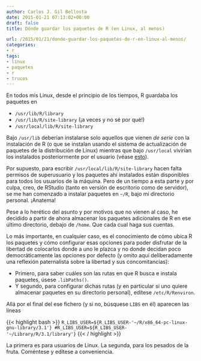 ```yaml
---
author: Carlos J. Gil Bellosta
date: 2015-01-21 07:13:02+00:00
draft: false
title: Dónde guardar los paquetes de R (en Linux, al menos)

url: /2015/01/21/donde-guardar-los-paquetes-de-r-en-linux-al-menos/
categories:
- r
tags:
- linux
- paquetes
- r
- trucos
---
```


En todos mis Linux, desde el principio de los tiempos, R guardaba los paquetes en

* `/usr/lib/R/library`
* `/usr/lib/R/site-library` (¡a veces y no sé por qué!)
* `/usr/local/lib/R/site-library`

Bajo `/usr/lib` deberían instalarse solo aquellos que vienen _de serie_ con la instalación de R (o que se instalan usando el sistema de actualización de paquetes de la distribución de Linux) mientras que bajo `/usr/local` vivirían los instalados posteriormente por el usuario (véase [esto](http://www.linuxfromscratch.org/blfs/view/svn/introduction/position.html)).

Por supuesto, para escribir `/usr/local/lib/R/site-library` hacen falta permisos de superusuario y los paquetes ahí instalados están disponibles para todos los usuarios de la máquina. Pero de un tiempo a esta parte y por culpa, creo, de RStudio (tanto en versión de escritorio como de servidor), se me han comenzado a instalar paquetes en `~/R`, bajo mi directorio personal. ¡Anatema!

Pese a lo herético del asunto y por motivos que no vienen al caso, he decidido a partir de ahora almacenar los paquetes adicionales de R en ese último directorio, debajo de `/home`. Que cada cual haga sus cuentas.

Lo más importante, en cualquier caso, es el conocimiento de cómo ubica R los paquetes y cómo configurar esas opciones para poder disfrutar de la libertad de colocarlos donde a uno le plazca y no donde decidan poco democráticamente las opciones por defecto (y omito aquí deliberadamente una reflexión paternalista sobre la libertad y sus concomitancias):

* Primero, para saber cuáles son las rutas en que R busca e instala paquetes, úsese `.libPaths()`.
* Y segundo, para configurar dichas rutas (y en particular si uno quiere almacenar paquetes en su directorio personal), edítese `/etc/R/Renviron`.


Allá por el final del ese fichero (y si no, búsquese `LIBS` en él) aparecen las líneas

{{< highlight bash >}}
`R_LIBS_USER=${R_LIBS_USER-'~/R/x86_64-pc-linux-gnu-library/3.1'}
#R_LIBS_USER=${R_LIBS_USER-'~/Library/R/3.1/library'}`
{{< / highlight >}}

La primera es para usuarios de Linux. La segunda, para los pesados de la fruta. Coméntese y edítese a conveniencia.
